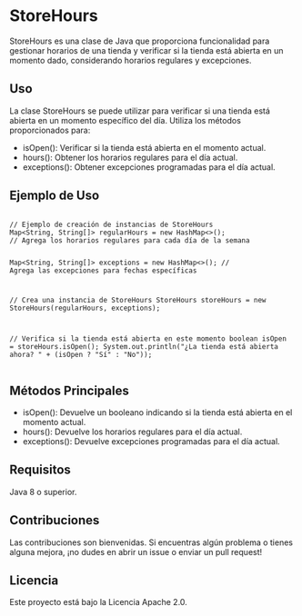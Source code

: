 <h1>StoreHours</h1>
<p>StoreHours es una clase de Java que proporciona funcionalidad para gestionar horarios de una tienda y verificar si la tienda está abierta en un momento dado, considerando horarios regulares y excepciones.</p>

<h2>Uso</h2>
<p>La clase StoreHours se puede utilizar para verificar si una tienda está abierta en un momento específico del día. Utiliza los métodos proporcionados para:</p>

<ul>
  <li>isOpen(): Verificar si la tienda está abierta en el momento actual.</li>
  <li>hours(): Obtener los horarios regulares para el día actual.</li>
  <li>exceptions(): Obtener excepciones programadas para el día actual.</li>
</ul>

<h2>Ejemplo de Uso</h2>
<pre><code>
// Ejemplo de creación de instancias de StoreHours
Map&lt;String, String[]&gt; regularHours = new HashMap&lt;&gt;();
// Agrega los horarios regulares para cada día de la semana

Map&lt;String, String[]&gt; exceptions = new HashMap&lt;&gt;();
// Agrega las excepciones para fechas específicas

// Crea una instancia de StoreHours
StoreHours storeHours = new StoreHours(regularHours, exceptions);

// Verifica si la tienda está abierta en este momento
boolean isOpen = storeHours.isOpen();
System.out.println("¿La tienda está abierta ahora? " + (isOpen ? "Sí" : "No"));
</code></pre>

<h2>Métodos Principales</h2>
<ul>
  <li>isOpen(): Devuelve un booleano indicando si la tienda está abierta en el momento actual.</li>
  <li>hours(): Devuelve los horarios regulares para el día actual.</li>
  <li>exceptions(): Devuelve excepciones programadas para el día actual.</li>
</ul>

<h2>Requisitos</h2>
<p>Java 8 o superior.</p>

<h2>Contribuciones</h2>
<p>Las contribuciones son bienvenidas. Si encuentras algún problema o tienes alguna mejora, ¡no dudes en abrir un issue o enviar un pull request!</p>

<h2>Licencia</h2>
<p>Este proyecto está bajo la Licencia Apache 2.0.</p>
